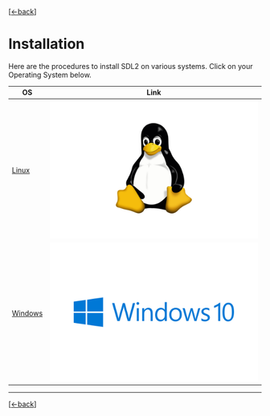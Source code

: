 [[<-back](./README.md)]

# Installation

Here are the procedures to install SDL2 on various systems.
Click on your Operating System below.

|  OS  | Link |
|--- | :-: |
| [Linux](./INSTALLATION-LINUX.md)     | [![Linux](./md/Linux-Logo.svg)](./INSTALLATION-LINUX.md)          |
| [Windows](./INSTALLATION-WINDOWS.md) | [![Windows](./md/Windows_10-Logo.svg)](./INSTALLATION-WINDOWS.md) |

------
[[<-back](./README.md)]
